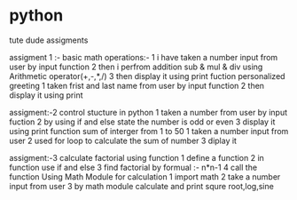 # python
tute dude assigments


assigment 1 :-
basic math operations:-
    1 i have taken a number input from user by input function 
    2 then i perfrom addition sub & mul & div using Arithmetic operator(+,-,*,/)
    3 then display it using print fuction 
personalized greeting 
    1 taken frist and last name from user by input function 
    2 then display it using print

assigment:-2
control stucture in python 
    1 taken a number from user by input fuction 
    2 by using if and else state the number is odd or even 
    3 display it using print function
sum of interger from 1 to 50 
    1 taken a number input from user 
    2 used for loop to calculate the sum of number
    3 diplay it 

assigment:-3
calculate factorial using function
    1  define a function 
    2  in function use if and else 
    3  find factorial by formual :- n*n-1
    4  call the function
Using Math Module for calculation 
    1 import math 
    2 take a number input from user 
    3 by math module calculate and print squre root,log,sine

  
